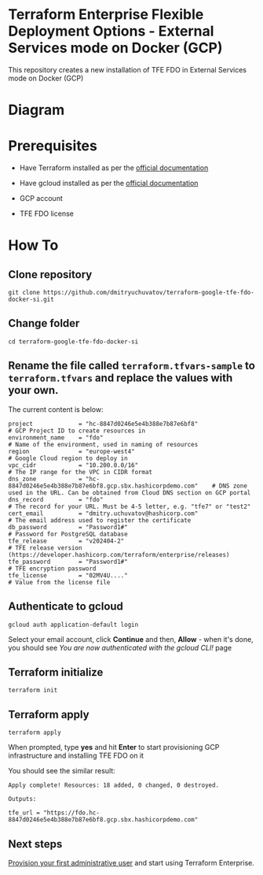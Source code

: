 # Terraform Enterprise Flexible Deployment Options - External Services mode on Docker (GCP)

This repository creates a new installation of TFE FDO in External Services mode on Docker (GCP)

# Diagram



# Prerequisites
+ Have Terraform installed as per the [official documentation](https://developer.hashicorp.com/terraform/tutorials/aws-get-started/install-cli)

+ Have gcloud installed as per the [official documentation]([https://developer.hashicorp.com/terraform/tutorials/aws-get-started/install-cli](https://cloud.google.com/sdk/docs/install))

+ GCP account

+ TFE FDO license

# How To

## Clone repository

```
git clone https://github.com/dmitryuchuvatov/terraform-google-tfe-fdo-docker-si.git
```

## Change folder

```
cd terraform-google-tfe-fdo-docker-si

```

## Rename the file called `terraform.tfvars-sample` to `terraform.tfvars` and replace the values with your own.
The current content is below:

```
project             = "hc-8847d0246e5e4b388e7b87e6bf8"                              # GCP Project ID to create resources in
environment_name    = "fdo"                                                         # Name of the environment, used in naming of resources
region              = "europe-west4"                                                # Google Cloud region to deploy in
vpc_cidr            = "10.200.0.0/16"                                               # The IP range for the VPC in CIDR format
dns_zone            = "hc-8847d0246e5e4b388e7b87e6bf8.gcp.sbx.hashicorpdemo.com"    # DNS zone used in the URL. Can be obtained from Cloud DNS section on GCP portal
dns_record          = "fdo"                                                         # The record for your URL. Must be 4-5 letter, e.g. "tfe7" or "test2"
cert_email          = "dmitry.uchuvatov@hashicorp.com"                              # The email address used to register the certificate
db_password         = "Password1#"                                                  # Password for PostgreSQL database   
tfe_release         = "v202404-2"                                                   # TFE release version (https://developer.hashicorp.com/terraform/enterprise/releases)
tfe_password        = "Password1#"                                                  # TFE encryption password                         
tfe_license         = "02MV4U...."                                                  # Value from the license file

```

## Authenticate to gcloud

```
gcloud auth application-default login
```

Select your email account, click **Continue** and then, **Allow** - when it's done, you should see *You are now authenticated with the gcloud CLI!* page

## Terraform initialize

```
terraform init
```

## Terraform apply

```
terraform apply
```

When prompted, type **yes** and hit **Enter** to start provisioning GCP infrastructure and installing TFE FDO on it

You should see the similar result:

```
Apply complete! Resources: 18 added, 0 changed, 0 destroyed.

Outputs:

tfe_url = "https://fdo.hc-8847d0246e5e4b388e7b87e6bf8.gcp.sbx.hashicorpdemo.com"
```

## Next steps

[Provision your first administrative user](https://developer.hashicorp.com/terraform/enterprise/flexible-deployments/install/initial-admin-user) and start using Terraform Enterprise.
